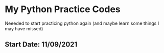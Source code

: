 # My Python Practice Codes

Neeeded to start practicing python again (and maybe learn some things I may have missed)

## Start Date: 11/09/2021